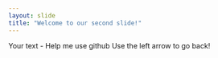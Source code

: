 ```yaml
---
layout: slide
title: "Welcome to our second slide!"
---
```

Your text - Help me use github
Use the left arrow to go back!
